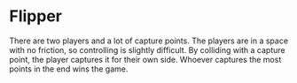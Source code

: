 Flipper
======
There are two players and a lot of capture points. The players are in a space with no friction, so
controlling is slightly difficult. By colliding with a capture point, the player captures it for
their own side. Whoever captures the most points in the end wins the game.